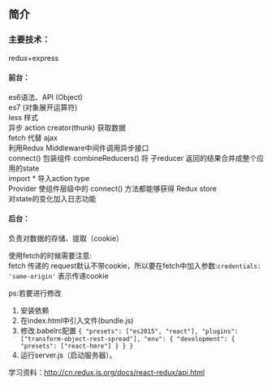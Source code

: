 ## 简介
### 主要技术：
redux+express  

#### 前台：
es6语法、API (Object)  
es7 (对象展开运算符)  
less 样式  
异步 action creator(thunk) 获取数据    
fetch 代替 ajax  
利用Redux Middleware中间件调用异步接口  
connect() 包装组件 
combineReducers() 将 子reducer 返回的结果合并成整个应用的state   
import * 导入action type  
Provider 使组件层级中的 connect() 方法都能够获得 Redux store  
对state的变化加入日志功能

#### 后台：
负责对数据的存储、提取（cookie）  

使用fetch的时候需要注意:  
fetch 传递的 request默认不带cookie，所以要在fetch中加入参数:`credentials: 'same-origin'` 表示传递cookie  

ps:若要进行修改
1. 安装依赖
2. 在index.html中引入文件(bundle.js)
3. 修改.babelrc配置
`{
  "presets": ["es2015", "react"],
  "plugins": ["transform-object-rest-spread"],
   "env": {
    "development": {
      "presets": ["react-hmre"]
    }
  }
}`
4. 运行server.js（启动服务器）。

学习资料：http://cn.redux.js.org/docs/react-redux/api.html




